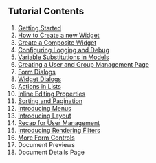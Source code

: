 ## Tutorial Contents

1. [Getting Started](./Tutorial1.md)
2. [How to Create a new Widget](./Tutorial2.md)
3. [Create a Composite Widget](./Tutorial3.md)
4. [Configuring Logging and Debug](./Tutorial4.md)
5. [Variable Substitutions in Models](./Tutorial5.md)
6. [Creating a User and Group Management Page](./Tutorial6.md)
7. [Form Dialogs](./Tutorial7.md)
8. [Widget Dialogs](./Tutorial8.md)
9. [Actions in Lists](./Tutorial9.md)
10. [Inline Editing Properties](./Tutorial10.md)
11. [Sorting and Pagination](./Tutorial11.md)
12. [Introducing Menus](./Tutorial12.md)
13. [Introducing Layout](./Tutorial13.md)
14. [Recap for User Management](./Tutorial14.md)
15. [Introducing Rendering Filters](./Tutorial15.md)
16. [More Form Controls](./Tutorial16.md)
17. Document Previews
18. Document Details Page
